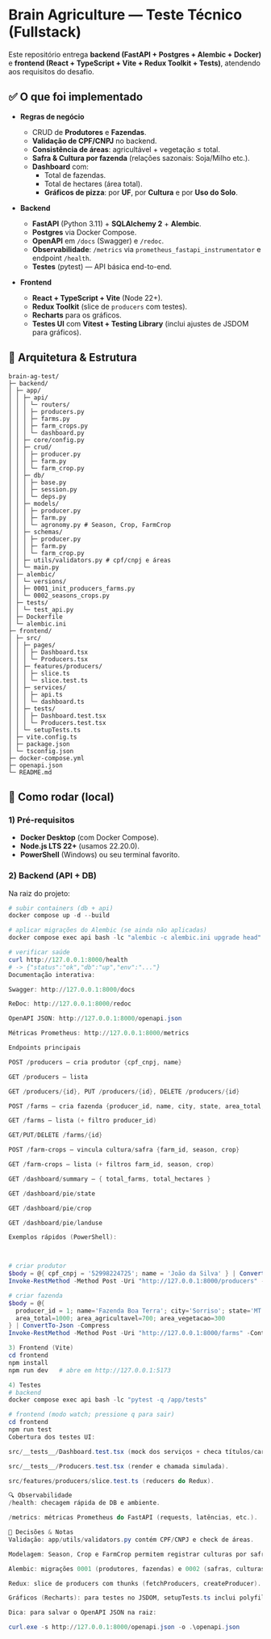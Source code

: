 ﻿# Brain Agriculture — Teste Técnico (Fullstack)

Este repositório entrega **backend (FastAPI + Postgres + Alembic + Docker)** e **frontend (React + TypeScript + Vite + Redux Toolkit + Tests)**, atendendo aos requisitos do desafio.

## ✅ O que foi implementado

- **Regras de negócio**
  - CRUD de **Produtores** e **Fazendas**.
  - **Validação de CPF/CNPJ** no backend.
  - **Consistência de áreas**: agricultável + vegetação ≤ total.
  - **Safra & Cultura por fazenda** (relações sazonais: Soja/Milho etc.).
  - **Dashboard** com:
    - Total de fazendas.
    - Total de hectares (área total).
    - **Gráficos de pizza**: por **UF**, por **Cultura** e por **Uso do Solo**.

- **Backend**
  - **FastAPI** (Python 3.11) + **SQLAlchemy 2** + **Alembic**.
  - **Postgres** via Docker Compose.
  - **OpenAPI** em `/docs` (Swagger) e `/redoc`.
  - **Observabilidade**: `/metrics` via `prometheus_fastapi_instrumentator` e endpoint `/health`.
  - **Testes** (pytest) — API básica end-to-end.

- **Frontend**
  - **React + TypeScript + Vite** (Node 22+).
  - **Redux Toolkit** (slice de `producers` com testes).
  - **Recharts** para os gráficos.
  - **Testes UI** com **Vitest + Testing Library** (inclui ajustes de JSDOM para gráficos).

## 🧱 Arquitetura & Estrutura
```
brain-ag-test/
├─ backend/
│ ├─ app/
│ │ ├─ api/
│ │ │ └─ routers/
│ │ │ ├─ producers.py
│ │ │ ├─ farms.py
│ │ │ ├─ farm_crops.py
│ │ │ └─ dashboard.py
│ │ ├─ core/config.py
│ │ ├─ crud/
│ │ │ ├─ producer.py
│ │ │ ├─ farm.py
│ │ │ └─ farm_crop.py
│ │ ├─ db/
│ │ │ ├─ base.py
│ │ │ ├─ session.py
│ │ │ └─ deps.py
│ │ ├─ models/
│ │ │ ├─ producer.py
│ │ │ ├─ farm.py
│ │ │ └─ agronomy.py # Season, Crop, FarmCrop
│ │ ├─ schemas/
│ │ │ ├─ producer.py
│ │ │ ├─ farm.py
│ │ │ └─ farm_crop.py
│ │ ├─ utils/validators.py # cpf/cnpj e áreas
│ │ └─ main.py
│ ├─ alembic/
│ │ └─ versions/
│ │ ├─ 0001_init_producers_farms.py
│ │ └─ 0002_seasons_crops.py
│ ├─ tests/
│ │ └─ test_api.py
│ ├─ Dockerfile
│ └─ alembic.ini
├─ frontend/
│ ├─ src/
│ │ ├─ pages/
│ │ │ ├─ Dashboard.tsx
│ │ │ └─ Producers.tsx
│ │ ├─ features/producers/
│ │ │ ├─ slice.ts
│ │ │ └─ slice.test.ts
│ │ ├─ services/
│ │ │ ├─ api.ts
│ │ │ └─ dashboard.ts
│ │ ├─ tests/
│ │ │ ├─ Dashboard.test.tsx
│ │ │ └─ Producers.test.tsx
│ │ └─ setupTests.ts
│ ├─ vite.config.ts
│ ├─ package.json
│ └─ tsconfig.json
├─ docker-compose.yml
├─ openapi.json
└─ README.md
```

## 🚀 Como rodar (local)

### 1) Pré-requisitos

- **Docker Desktop** (com Docker Compose).
- **Node.js LTS 22+** (usamos 22.20.0).
- **PowerShell** (Windows) ou seu terminal favorito.

### 2) Backend (API + DB)

Na raiz do projeto:

```powershell
# subir containers (db + api)
docker compose up -d --build

# aplicar migrações do Alembic (se ainda não aplicadas)
docker compose exec api bash -lc "alembic -c alembic.ini upgrade head"

# verificar saúde
curl http://127.0.0.1:8000/health
# -> {"status":"ok","db":"up","env":"..."}
Documentação interativa:

Swagger: http://127.0.0.1:8000/docs

ReDoc: http://127.0.0.1:8000/redoc

OpenAPI JSON: http://127.0.0.1:8000/openapi.json

Métricas Prometheus: http://127.0.0.1:8000/metrics

Endpoints principais

POST /producers — cria produtor {cpf_cnpj, name}

GET /producers — lista

GET /producers/{id}, PUT /producers/{id}, DELETE /producers/{id}

POST /farms — cria fazenda {producer_id, name, city, state, area_total, area_agricultavel, area_vegetacao}

GET /farms — lista (+ filtro producer_id)

GET/PUT/DELETE /farms/{id}

POST /farm-crops — vincula cultura/safra {farm_id, season, crop}

GET /farm-crops — lista (+ filtros farm_id, season, crop)

GET /dashboard/summary — { total_farms, total_hectares }

GET /dashboard/pie/state

GET /dashboard/pie/crop

GET /dashboard/pie/landuse

Exemplos rápidos (PowerShell):



# criar produtor
$body = @{ cpf_cnpj = '52998224725'; name = 'João da Silva' } | ConvertTo-Json -Compress
Invoke-RestMethod -Method Post -Uri "http://127.0.0.1:8000/producers" -ContentType "application/json; charset=utf-8" -Body ([Text.Encoding]::UTF8.GetBytes($body))

# criar fazenda
$body = @{
  producer_id = 1; name='Fazenda Boa Terra'; city='Sorriso'; state='MT';
  area_total=1000; area_agricultavel=700; area_vegetacao=300
} | ConvertTo-Json -Compress
Invoke-RestMethod -Method Post -Uri "http://127.0.0.1:8000/farms" -ContentType "application/json; charset=utf-8" -Body ([Text.Encoding]::UTF8.GetBytes($body))

3) Frontend (Vite)
cd frontend
npm install
npm run dev   # abre em http://127.0.0.1:5173

4) Testes
# backend
docker compose exec api bash -lc "pytest -q /app/tests"

# frontend (modo watch; pressione q para sair)
cd frontend
npm run test
Cobertura dos testes UI:

src/__tests__/Dashboard.test.tsx (mock dos serviços + checa títulos/cards).

src/__tests__/Producers.test.tsx (render e chamada simulada).

src/features/producers/slice.test.ts (reducers do Redux).

🔍 Observabilidade
/health: checagem rápida de DB e ambiente.

/metrics: métricas Prometheus do FastAPI (requests, latências, etc.).

🧩 Decisões & Notas
Validação: app/utils/validators.py contém CPF/CNPJ e check de áreas.

Modelagem: Season, Crop e FarmCrop permitem registrar culturas por safra.

Alembic: migrações 0001 (produtores, fazendas) e 0002 (safras, culturas, vínculos).

Redux: slice de producers com thunks (fetchProducers, createProducer).

Gráficos (Recharts): para testes no JSDOM, setupTests.ts inclui polyfills de ResizeObserver e getBBox.

Dica: para salvar o OpenAPI JSON na raiz:

curl.exe -s http://127.0.0.1:8000/openapi.json -o .\openapi.json
